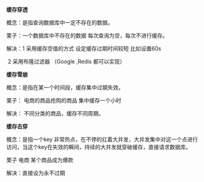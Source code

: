 **缓存穿透**

概念：是指查询数据库中一定不存在的数据。

栗子：一个数据库中不存在的数据 每次查询为空，每次不进行缓存。

解决：1 采用缓存空值的方式  设定缓存过期时间较短 比如设置60s

​          2  采用布隆过滤器  （Google  ,Redis  都可以实现）


<!--more-->
**缓存雪崩**

概念：是指在某一个时间段，缓存集中过期失效。

栗子： 电商的商品抢购的商品 集中缓存一个小时

解决： 不同分类的商品，缓存不同周期。



**缓存击穿**

概念：是指一个key 非常热点，在不停的扛着大并发，大并发集中对这一个点进行访问，当这个key在失效的瞬间，持续的大并发就穿破缓存，直接请求数据库。

栗子  电商 某个商品成为爆款

解决：直接设为永不过期




